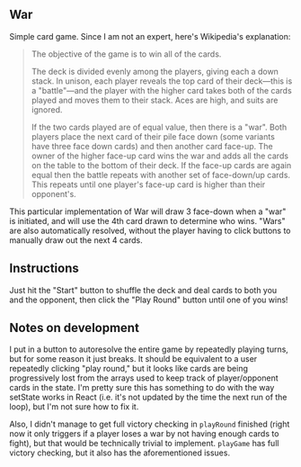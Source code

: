 ## War

Simple card game. Since I am not an expert, here's Wikipedia's explanation:

> The objective of the game is to win all of the cards.
> 
> The deck is divided evenly among the players, giving each a down stack. In unison, each player reveals the top card of their deck—this is a "battle"—and the player with the higher card takes both of the cards played and moves them to their stack. Aces are high, and suits are ignored.
>
> If the two cards played are of equal value, then there is a "war". Both players place the next card of their pile face down (some variants have three face down cards) and then another card face-up. The owner of the higher face-up card wins the war and adds all the cards on the table to the bottom of their deck. If the face-up cards are again equal then the battle repeats with another set of face-down/up cards. This repeats until one player's face-up card is higher than their opponent's.

This particular implementation of War will draw 3 face-down when a "war" is initiated, and will use the 4th card drawn to determine who wins. "Wars" are also automatically resolved, without the player having to click buttons to manually draw out the next 4 cards.

## Instructions

Just hit the "Start" button to shuffle the deck and deal cards to both you and the opponent, then click the "Play Round" button until one of you wins!
## Notes on development

I put in a button to autoresolve the entire game by repeatedly playing turns, but for some reason it just breaks. It should be equivalent to a user repeatedly clicking "play round," but it looks like cards are being progressively lost from the arrays used to keep track of player/opponent cards in the state. I'm pretty sure this has something to do with the way setState works in React (i.e. it's not updated by the time the next run of the loop), but I'm not sure how to fix it. 

Also, I didn't manage to get full victory checking in `playRound` finished (right now it only triggers if a player loses a war by not having enough cards to fight), but that would be technically trivial to implement. `playGame` has full victory checking, but it also has the aforementioned issues. 
